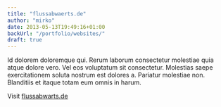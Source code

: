 ```yaml
---
title: "flussabwaerts.de"
author: "mirko"
date: 2013-05-13T19:49:16+01:00
backUrl: "/portfolio/websites/"
draft: true
---
```


Id dolorem doloremque qui. Rerum laborum consectetur molestiae quia atque dolore vero. Vel eos voluptatum sit consectetur. Molestias saepe exercitationem soluta nostrum est dolores a. Pariatur molestiae non. Blanditiis et itaque totam eum omnis in harum.

Visit [flussabwarts.de](https://flussabwaerts.de)
